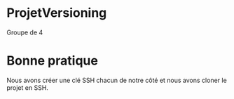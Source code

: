 # ProjetVersioning
Groupe de 4

# Bonne pratique 

Nous avons créer une clé SSH chacun de notre côté et nous avons cloner le projet en SSH.